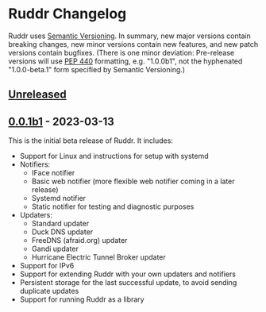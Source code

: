 Ruddr Changelog
===============

Ruddr uses [Semantic Versioning][semver]. In summary, new major versions
contain breaking changes, new minor versions contain new features, and new
patch versions contain bugfixes. (There is one minor deviation: Pre-release
versions will use [PEP 440][pep440] formatting, e.g.  "1.0.0b1", not the
hyphenated "1.0.0-beta.1" form specified by Semantic Versioning.)

[Unreleased]
------------

[0.0.1b1] - 2023-03-13
----------------------

This is the initial beta release of Ruddr. It includes:

- Support for Linux and instructions for setup with systemd
- Notifiers:
  * IFace notifier
  * Basic web notifier (more flexible web notifier coming in a later release)
  * Systemd notifier
  * Static notifier for testing and diagnostic purposes
- Updaters:
  * Standard updater
  * Duck DNS updater
  * FreeDNS (afraid.org) updater
  * Gandi updater
  * Hurricane Electric Tunnel Broker updater
- Support for IPv6
- Support for extending Ruddr with your own updaters and notifiers
- Persistent storage for the last successful update, to avoid sending duplicate
  updates
- Support for running Ruddr as a library

[semver]: https://semver.org/
[pep440]: https://www.python.org/dev/peps/pep-0440/#version-scheme

[Unreleased]: https://github.com/dominickpastore/ruddr/compare/v0.0.1b1...dev
[0.0.1b1]: https://github.com/dominickpastore/ruddr/compare/v0.0.0...v0.0.1b1
